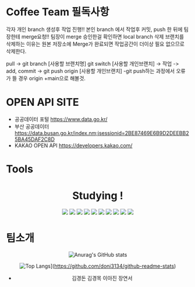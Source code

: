 # Coffee Team 필독사항

각자 개인 branch 생성후 작업 진행!!
본인 branch 에서 작업후 커밋, push 한 뒤에 팀장한테 merge요청!!
팀장이 merge 승인한걸 확인하면 local branch 삭제
브랜치를 삭제하는 이유는 원본 저장소에 Merge가 완료되면 작업공간이 더이상 필요 없으므로 삭제한다.

pull -> git branch [사용할 브랜치명] git switch [사용할 개인브랜치] -> 작업 -> add, commit -> git push origin [사용할 개인브랜치]
-git push하는 과정에서 오류가 뜰 경우 origin +main으로 해볼것.

# OPEN API SITE

- 공공데이터 포털 https://www.data.go.kr/
- 부산 공공데이터 https://data.busan.go.kr/index.nm;jsessionid=2BE87469E6B9D2DEEBB25BA45DAF2C8D
- KAKAO OPEN API https://developers.kakao.com/

# Tools
<div align=center>
  <h1>Studying !</h1>
  <img src="https://img.shields.io/badge/Node.js-339933?style=flat-square&logo=&logoColor=white"/>
  <img src="https://img.shields.io/badge/Github-181717?style=flat-square&logo=github&logoColor=white"/>
  <img src="https://img.shields.io/badge/vsCode-007ACC?style=flat-square&logo=visualstudiocode&logoColor=white"/>
  <img src="https://img.shields.io/badge/Tomcat-F8DC75?style=flat-square&logo=apachetomcat&logoColor=white"/>
  <img src="https://img.shields.io/badge/Eclipse-2C2255?style=flat-square&logo=eclipseide&logoColor=white"/>
  <img src="https://img.shields.io/badge/json-000000?style=flat-square&logo=json&logoColor=white"/>
  <img src="https://img.shields.io/badge/javascript-F7DF1E?style=flat-square&logo=javascript&logoColor=white"/>
  <img src="https://img.shields.io/badge/python-3776AB?style=flat-square&logo=python&logoColor=white"/>
  <img src="https://img.shields.io/badge/excel-217346?style=flat-square&logo=microsoftexcel&logoColor=white"/>
  <img src="https://img.shields.io/badge/git-F05032?style=flat-square&logo=git&logoColor=white"/>
</div>

# 팀소개
<div align=center>
  
![Anurag's GitHub stats](https://github-readme-stats.vercel.app/api?username=doni3134&show_icons=true&theme=radical)

![Top Langs](https://github-readme-stats.vercel.app/api/top-langs/?username=doni3134&langs_count=8)](https://github.com/doni3134/github-readme-stats)

- 김경돈 김경목 이아진 장연서


</div>


